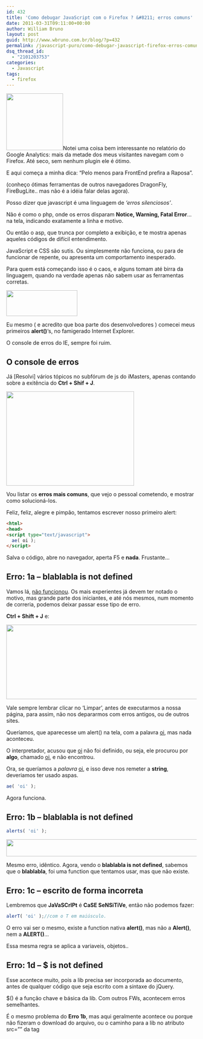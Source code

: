 ```yaml
---
id: 432
title: 'Como debugar JavaScript com o Firefox ? &#8211; erros comuns'
date: 2011-03-31T09:11:00+00:00
author: William Bruno
layout: post
guid: http://www.wbruno.com.br/blog/?p=432
permalink: /javascript-puro/como-debugar-javascript-firefox-erros-comuns/
dsq_thread_id:
  - "2101203753"
categories:
  - Javascript
tags:
  - firefox
---
```

[<img src="/wp-content/uploads/2011/03/firefox_ie-150x150.jpg" alt="" title="firefox_ie" width="150" height="150" class="alignright size-thumbnail wp-image-433" />](/wp-content/uploads/2011/03/firefox_ie.jpg)Notei uma coisa bem interessante no relatório do Google Analytics: mais da metade dos meus visitantes navegam com o Firefox. Até seco, sem nenhum plugin ele é ótimo.

E aqui começa a minha dica: &#8220;Pelo menos para FrontEnd prefira a Raposa&#8221;.

(conheço ótimas ferramentas de outros navegadores DragonFly, FireBugLite.. mas não é a idéia falar delas agora).

Posso dizer que javascript é uma linguagem de _&#8216;erros silenciosos&#8217;_.

Não é como o php, onde os erros disparam **Notice, Warning, Fatal Error**&#8230; na tela, indicando exatamente a linha e motivo.

Ou então o asp, que trunca por completo a exibição, e te mostra apenas aqueles códigos de difícil entendimento.

<!--more-->



JavaScript e CSS são sutis. Ou simplesmente não funciona, ou para de funcionar de repente, ou apresenta um comportamento inesperado.

Para quem está começando isso é o caos, e alguns tomam até birra da linguagem, quando na verdade apenas não sabem usar as ferramentas corretas.

[<img src="/wp-content/uploads/2011/03/firefox1.jpg" alt="" title="firefox1" width="188" height="68" class="alignleft size-full wp-image-436" />](/wp-content/uploads/2011/03/firefox1.jpg)

Eu mesmo ( e acredito que boa parte dos desenvolvedores ) comecei meus primeiros **alert()**&#8216;s, no famigerado Internet Explorer.

O console de erros do IE, sempre foi ruim.

## O console de erros

Já [Resolvi] vários tópicos no subfórum de js do iMasters, apenas contando sobre a exitência do **Ctrl + Shif + J**.

[<img src="/wp-content/uploads/2011/03/firefox2.jpg" alt="" title="firefox2" width="338" height="249" class="aligncenter size-full wp-image-437" srcset="/wp-content/uploads/2011/03/firefox2.jpg 338w, /wp-content/uploads/2011/03/firefox2-300x221.jpg 300w" sizes="(max-width: 338px) 100vw, 338px" />](/wp-content/uploads/2011/03/firefox2.jpg)

Vou listar os **erros mais comuns**, que vejo o pessoal cometendo, e mostrar como solucioná-los.

Feliz, feliz, alegre e pimpão, tentamos escrever nosso primeiro alert:

``` html
<html>
<head>
<script type="text/javascript">
  ae( oi );
</script>
```

Salva o código, abre no navegador, aperta F5 e **nada**. Frustante&#8230;

<h2 style="margin-top: 30px">
  Erro: 1a &#8211; blablabla is not defined
</h2>

Vamos lá, <u>não funcionou</u>. Os mais experientes já devem ter notado o motivo, mas grande parte dos iniciantes, e até nós mesmos, num momento de correria, podemos deixar passar esse tipo de erro.

**Ctrl + Shift + J** e:

[<img src="/wp-content/uploads/2011/03/firefox3.jpg" alt="" title="firefox3" width="676" height="197" class="aligncenter size-full wp-image-438" srcset="/wp-content/uploads/2011/03/firefox3.jpg 676w, /wp-content/uploads/2011/03/firefox3-300x87.jpg 300w" sizes="(max-width: 676px) 100vw, 676px" />](/wp-content/uploads/2011/03/firefox3.jpg)

Vale sempre lembrar clicar no &#8216;Limpar&#8217;, antes de executarmos a nossa página, para assim, não nos depararmos com erros antigos, ou de outros sites.

Queríamos, que aparecesse um alert() na tela, com a palavra <u>oi</u>, mas nada aconteceu.

O interpretador, acusou que <u>oi</u> não foi definido, ou seja, ele procurou por **algo**, chamado <u>oi</u>, e não encontrou.

Ora, se queríamos a _palavra_ <u>oi</u>, e isso deve nos remeter a **string**, deveriamos ter usado aspas.

``` js
ae( 'oi' );
```

Agora funciona.

<h2 style="margin-top: 30px">
  Erro: 1b &#8211; blablabla is not defined
</h2>

``` js
alerts( 'oi' );
```

[<img src="/wp-content/uploads/2011/03/firefox4.jpg" alt="" title="firefox4" width="624" height="45" class="aligncenter size-full wp-image-439" srcset="/wp-content/uploads/2011/03/firefox4.jpg 624w, /wp-content/uploads/2011/03/firefox4-300x21.jpg 300w" sizes="(max-width: 624px) 100vw, 624px" />](/wp-content/uploads/2011/03/firefox4.jpg)

Mesmo erro, idêntico. Agora, vendo o **blablabla is not defined**, sabemos que o **blablabla**, foi uma function que tentamos usar, mas que não existe.

<h2 style="margin-top: 30px">
  Erro: 1c &#8211; escrito de forma incorreta
</h2>

Lembremos que **JaVaSCrIPt** é **CaSE SeNSiTiVe**, então não podemos fazer:

``` js
alerT( 'oi' );//com o T em maiúsculo.
```

O erro vai ser o mesmo, existe a function nativa **alert()**, mas não a **Alert()**, nem a **ALERT()**&#8230;

Essa mesma regra se aplica a variaveis, objetos..

<h2 style="margin-top: 30px">
  Erro: 1d &#8211; $ is not defined
</h2>

Esse acontece muito, pois a lib precisa ser incorporada ao documento, antes de qualquer código que seja escrito com a sintaxe do jQuery.

$() é a função chave e básica da lib. Com outros FWs, acontecem erros semelhantes.

É o mesmo problema do **Erro 1b**, mas aqui geralmente acontece ou porque não fizeram o download do arquivo, ou o caminho para a lib no atributo src=&#8221;&#8221; da tag <script> está incorreto.

Erros triviais, de sintaxe.

<h2 style="margin-top: 30px">
  Erro 2a: &#8211; missing } after function body
</h2>

``` html
<script type="text/javascript">
  function w(){
    //faz qq coisa
  </script>
```

Deveria ser evidente..

Esquecemos de fechar a function, erro de sintaxe.

``` html
<script type="text/javascript">
  function w(){
    //faz qq coisa
  }
  </script>
```

<h2 style="margin-top: 30px">
  Erro 3a: &#8211; Valor do atributo type inválido
</h2>

``` html
<script type="Javascript">
  alert( 'Oi' );
  </script>
```

Já vi isso acontecer. Não aparece nada no console, mas não funciona nenhuma rotina dentro dessas tags.

o valor do atributo type esté incorreto. Deve ser **text/javascript**, isso e somente isso.

<h2 style="margin-top: 30px">
  Erro 3b: &#8211; Declarar atributo language
</h2>

``` html
<script language="Javascript">
```

Simplesmente é desnecessário hoje em dia.

Incrível ver como a galera usa sem saber o motivo. O atributo **language**, era usado bem antigamente, para indicar a versão do javascript, em que o script foi codificado. [1.2, 1.0.. 1.5&#8230;]. Hoje em dia, todos os browsers modernos, até o ie6(apesar das diferenças de interpretação), suportam a versão 1.5 da linguagem.

Então o **language** é completamente desnecessário. Existem documentos da w3c, falando da depreciação desse atributo.

Apenas o **type**, é suficiente e obrigatório (ainda não levo em conta HTML5)

<h2 style="margin-top: 30px">
  Erro 4a: &#8211; missing ) after argument list
</h2>

``` js
alert( 'Oi' ;
```

Aqui vemos o quão eficiente é o console do Firefox:

[<img src="/wp-content/uploads/2011/03/firefox12.jpg" alt="" title="firefox12" width="622" height="93" class="aligncenter size-full wp-image-447" srcset="/wp-content/uploads/2011/03/firefox12.jpg 622w, /wp-content/uploads/2011/03/firefox12-300x44.jpg 300w" sizes="(max-width: 622px) 100vw, 622px" />](/wp-content/uploads/2011/03/firefox12.jpg)

Que mensagem linda! Fácil de entender, e aponta exatamente onde está o problema.

``` js
alert( 'Oi' );
```

<h2 style="margin-top: 30px">
  Erro 5a: &#8211; missing ; before statement
</h2>

Pois é, apesar de não ser obrigatório na sintaxe, esquecer de &#8216;_terminar os comandos_&#8216;, pode gerar falhas.

Por isso, que sempre que termino um comando, coloco um ponto e vírgula.

[<img src="/wp-content/uploads/2011/03/firefox13.jpg" alt="" title="firefox13" width="622" height="93" class="aligncenter size-full wp-image-448" srcset="/wp-content/uploads/2011/03/firefox13.jpg 622w, /wp-content/uploads/2011/03/firefox13-300x44.jpg 300w" sizes="(max-width: 622px) 100vw, 622px" />](/wp-content/uploads/2011/03/firefox13.jpg)

``` html
alert( 'Oi' )alert( 'Oi2' )```

e não é nenhuma situação tão especial assim. Basta imaginar, que passamos o nosso script por um minify que removeu os espaços.

Se tivéssemos sidos rígidos com a sintaxe, mesmo não sendo obrigatório, não teríamos esse problema.

<h2 style="margin-top: 30px">
  Erro 5b: &#8211; missing ; after for-loop initializer
</h2>

O console é muito bom, mas não é cigano.

``` js
for( var prop iN caixa )
```

o mesmo ocorre para **for( var prop i caixa )**

[<img src="/wp-content/uploads/2011/03/firefox14.jpg" alt="" title="firefox14" width="619" height="92" class="aligncenter size-full wp-image-449" srcset="/wp-content/uploads/2011/03/firefox14.jpg 619w, /wp-content/uploads/2011/03/firefox14-300x44.jpg 300w" sizes="(max-width: 619px) 100vw, 619px" />](/wp-content/uploads/2011/03/firefox14.jpg)

erramos a sintaxe, o console apontou, mas também ele não tem como <u>adivinhar exatamente</u> o que queríamos fazer.

Achou que estávamos tentando a sintaxe completa do for, por isso reclamou do ;

``` js
for( var prop in caixa )
```

<h2 style="margin-top: 30px">
  Erro 6a: &#8211; Usando document.write em um lugar nada a ver
</h2>

``` html
<head>
  <script type="text/javascript">
  function escreve()
  {
    document.write( 'Lugar nada a ver' );
  }
  </script>
</head>
<body>
  <input type="button" name="escreve" value="escreve" onclick="escreve();" />
</body>
```

Nada no console, mas gera um comportamento super esquisito. Escreve, mas some o botão, a página fica carregando infinitamente..

Não faz sentindo nenhum usar o document.write assim. Veja que esse método nativo da linguagem, tenta dar o output, no mesmo lugar que vc o chamar.

Chamei uma função no evento do botão, e ai o .write, tentou escrever &#8216;no meu botão&#8217;. Não faz o menor sentido.

Use qualquer um dos outros métodos que &#8216;escrevem&#8217;, e direcione o output para outro lugar.

<h2 style="margin-top: 30px">
  Erro: 7a(Alerta) &#8211; elemento referenciado pelo ID/NAME
</h2>

``` html
<div id="teste"></div>
  <script type="text/javascript">
    teste.innerHTML = 'wbruno';
  </script>
```

[<img src="/wp-content/uploads/2011/03/firefox5.jpg" alt="" title="firefox5" width="718" height="166" class="aligncenter size-full wp-image-440" srcset="/wp-content/uploads/2011/03/firefox5.jpg 718w, /wp-content/uploads/2011/03/firefox5-300x69.jpg 300w" sizes="(max-width: 718px) 100vw, 718px" />](/wp-content/uploads/2011/03/firefox5.jpg)

Okay, até funciona. Mais isso pode ocasionar bizarrices no nosso script.

Note que coloquei as tags <script>, após o elemento.

Se eu tivesse colocado elas **antes** de declará-lo, ai aconteceria o erro 1a, pois navegador não acharia nada chamado <u>teste</u>

<h2 style="margin-top: 30px">
  Erro: 7b &#8211; elemento referenciado pelo ID/NAME
</h2>

Aparece frequentemente em rotinas envolvendo formulários.

``` html
<form name="form1">
    <input type="text" name="nome" value="wBruno" />
  </form>
  <script type="text/javascript">
    alert( document.form1.nome.value );
  </script>
```

..

Vamos fazer melhor, declarar um atributo ID único pro elemento, e usar o standard **getElementById()**

``` html
<form>
    <input type="text" name="nome" id="nome" value="wBruno" />
  </form>
  <script type="text/javascript">
    alert( document.getElementById('nome').value );
  </script>
```

<h2 style="margin-top: 30px">
  Erro: 8a &#8211; blablabla is null
</h2>

``` html
<script type="text/javascript">
    document.getElementById('pergunta1').innerHTML = 'wbrunO';
  </script>
</head>
<body>
  <div id="pergunta1">Pergunta1</div>
```

Salvamos, Ctrl+Shift+J, clicamos no Limpar, F5, e:

[<img src="/wp-content/uploads/2011/03/firefox6.jpg" alt="" title="firefox6" width="622" height="51" class="aligncenter size-full wp-image-441" srcset="/wp-content/uploads/2011/03/firefox6.jpg 622w, /wp-content/uploads/2011/03/firefox6-300x24.jpg 300w" sizes="(max-width: 622px) 100vw, 622px" />](/wp-content/uploads/2011/03/firefox6.jpg)

Uê, ta tudo certo. Usamos o método correto, declaramos nosso ID, único, e nos voltou um erro pior ainda!

O problema, foi que **não esperamos**, o elemento existir, ou seja, o DOM carregar, e tentamos usá-lo.

Daí, o getElementById(), retornou um null, e esse null não possui nenhuma propriedade, por isso o erro.

<h2 style="margin-top: 30px">
  Erro 8b &#8211; blablabla is null
</h2>

``` js
var pergunta1 = document.getElementById('pergunta1');
  pergunta1.innerHTML = 'wbrunO';
```

[<img src="/wp-content/uploads/2011/03/firefox7.jpg" alt="" title="firefox7" width="622" height="51" class="aligncenter size-full wp-image-442" srcset="/wp-content/uploads/2011/03/firefox7.jpg 622w, /wp-content/uploads/2011/03/firefox7-300x24.jpg 300w" sizes="(max-width: 622px) 100vw, 622px" />](/wp-content/uploads/2011/03/firefox7.jpg)

Mesmo erro, porém agora não está tão fácil de notar de onde vem, e precisamos rastrear, até encontrar onde criamos o &#8216;algo&#8217;, chamado pergunta1.

Para esperar o documento carregar, ou o elemento existir, podemos fazer:

``` js
window.onload = function(){
    document.getElementById('pergunta1').innerHTML = 'wbrunO';
  }
```

, ou seja, esperar que o evento .onload do objeto window dispare a nossa function.

<h2 style="margin-top: 30px">
  Erro 8c &#8211; blablabla is null
</h2>

``` html
<script type="text/javascript">
  window.onload = function(){
    for( var i=1; i<=4; i++ ){
      document.getElementById('pergunta'+i).innerHTML = 'wbrunO';
    }
  }
  </script>
</head>
<body>
  <div id="pergunta1">Pergunta1</div>
  <div id="pergunta2">Pergunta2</div>
  <div id="pergunta3">Pergunta3</div>
</body>
```

Executou sem problemas, fez o que deveria, mas é sempre bom olhar o console, mesmo que &#8216;esteja tudo aparentemente bem&#8217;.

[<img src="/wp-content/uploads/2011/03/firefox8.jpg" alt="" title="firefox8" width="622" height="51" class="aligncenter size-full wp-image-443" srcset="/wp-content/uploads/2011/03/firefox8.jpg 622w, /wp-content/uploads/2011/03/firefox8-300x24.jpg 300w" sizes="(max-width: 622px) 100vw, 622px" />](/wp-content/uploads/2011/03/firefox8.jpg)

Erro de lógica, tento chegar até um &#8216;pergunta4&#8217;, mas só existe até o pergunta3. Precisa corrigir a condição de parada do loop.

<h2 style="margin-top: 30px">
  Erro 9a: &#8211; Não tem erro, apenas não funciona!
</h2>

``` html
<script type="text/javascript">
  window.onload = function(){
    document.getElementById('pergunta1').innerHTML = 'wbrunO';
  }
  </script>
</head>
<body>
  <div id="pergunta1">Pergunta1</div>
  <div id="pergunta1">Pergunta2</div>
  <div id="pergunta1">Pergunta3</div>
```

Acreditando ter aprendido a lição, o [CQP](http://www.wbruno.com.br/2011/03/29/diferenca-entre-cara-programa-um-programador/) foi lá, e <u>duplicou o ID</u>.

Rodando o script cima, vemos que o texto da primeira DIV foi substituido, mas das outras não. [comportamento inesperado]

Pois é, não pode. Em um documento, cada ID deve ser um identificador único.

Não mostrou erro no console, porém esse tipo de erros, podemos pegar no <a href="http://validator.w3.org/" target="_blank">validador w3c</a>.

<h2 style="margin-top: 30px">
  Erro 10a:(Alerta) &#8211; Declaração ignorada
</h2>

Fizemos algo errado. Esse erro é muito sutil, mas pode infernizar bastante. Por isso que sempre é bom, já começarmos nossos scripts com um DOCTYPE

``` html
<!DOCTYPE html PUBLIC "-//W3C//DTD XHTML 1.0 Strict//EN"
  "http://www.w3.org/TR/xhtml1/DTD/xhtml1-strict.dtd">
<html xmlns="http://www.w3.org/1999/xhtml">
<head>
  <script type="text/javascript">
  window.onload = function(){
    document.getElementById('caixa').style.backgroundColor = '#f0f';
    document.getElementById('caixa').style.height = '140';
  }
  </script>
</head>
<body>
  <div id="caixa">Texto</div>
</body>
</html>
```

[<img src="/wp-content/uploads/2011/03/firefox9.jpg" alt="" title="firefox9" width="622" height="48" class="aligncenter size-full wp-image-444" srcset="/wp-content/uploads/2011/03/firefox9.jpg 622w, /wp-content/uploads/2011/03/firefox9-300x23.jpg 300w" sizes="(max-width: 622px) 100vw, 622px" />](/wp-content/uploads/2011/03/firefox9.jpg)

Precisamos lembrar que a declaração da **unidade de medida**, é obrigatória quando usamos DTD.

O erro não aparecia antes do DTD, mas o problema não é o DTD, foi termos esquecido de colocar o <u>px</u> ali.

Correto:

``` js
document.getElementById('caixa').style.height = '140px';
```

<h2 style="margin-top: 30px">
  Erro 11a: &#8211; setting a property that has only a getter
</h2>

Violando encapsulamento? oO Sim meus caros, javascript tem um &#8216;Q&#8217; de orientação a objetos.

``` html
document.getElementById('caixa').offsetTop = '40%';
```

[<img src="/wp-content/uploads/2011/03/firefox10.jpg" alt="" title="firefox10" width="622" height="48" class="aligncenter size-full wp-image-445" srcset="/wp-content/uploads/2011/03/firefox10.jpg 622w, /wp-content/uploads/2011/03/firefox10-300x23.jpg 300w" sizes="(max-width: 622px) 100vw, 622px" />](/wp-content/uploads/2011/03/firefox10.jpg)

… exatamente oque está dizendo, **.offsetTop**, é apenas um getter, logo não podemos atribuir nada a essa propriedade.

<h2 style="margin-top: 30px">
  Erro 12a: &#8211; Usando atributos que o objeto não possui
</h2>

Não disparou nenhum erro pra mim, mas dá para usarmos coisas que não existem.

``` html
<script type="text/javascript">
  window.onload = function(){
    document.getElementById('caixa').value = 'hein?!';
  }
  </script>
</head>
<body>
  <div id="caixa">Texto</div>
```

O atributo .value, é próprio dos elementos de formulário do html, e não das DIVs.

Simplesmente não aconteceu nada.

Para descobrirmos o que existe ou não naquele objeto, podemos fazer:

``` html
<script type="text/javascript">
  window.onload = function(){
    var caixa = document.getElementById('caixa');
    for( var prop in caixa )
      document.getElementById('caixa').innerHTML += prop+'<br />';
  }
  </script>
</head>
<body>
  <div id="caixa"></div>
```

A saída é bem extensa e interessante.

<h2 style="margin-top: 30px">
  Erro 13a: &#8211; queríamos somar, mas juntou
</h2>

Outro erro comportamental.

``` html
<html>
<head>
  <script type="text/javascript">
  function id( el ){
    return document.getElementById( el );
  }
  window.onload = function(){
    id('calcular').onclick = function(){
      id('resultado').value = id('valor').value + id('valor2').value;
    }
  }
  </script>
</head>
<body>
  <form action="" method="post">
    Valor: <input type="text" name="valor" id="valor" value="55" /><br />
    Valor2: <input type="text" name="valor2" id="valor2" value="11" /><br />
    Resultado: <input type="text" name="resultado" id="resultado" /><br />

    <input type="button" name="calcular" id="calcular" value="Calcular" />
  </form>
</body>
</html>
```

55 mais 11 igual 5511.

O navegador entendeu como string, e concatenou as duas strings. Esperávamos que saisse 66, mas saiu &#8217;55&#8217;+&#8217;11&#8217;

as funções **parseInt()** e **parseFloat()**, estão ai para nos ajudar.

``` js
id('resultado').value = parseInt( id('valor').value) + parseInt( id('valor2').value );
```

<h2 style="margin-top: 30px">
  Erro 14a: &#8211; blablabla is not a function
</h2>

``` js
var t = 0;
t();
```

Um pouco complicado de reproduzir.. e existem várias situações onde podemos ver esse erro.

Ali no caso, eu tinha uma variavel, e tentei usar ela como se fosse uma função.

<h2 style="margin-top: 30px">
  Erro 15a: &#8211; useless set(Timeout|Interval) call ( missing quotes around argument?)
</h2>

[<img src="/wp-content/uploads/2011/03/a.jpg" alt="" title="a" width="562" height="46" class="aligncenter size-full wp-image-822" srcset="/wp-content/uploads/2011/03/a.jpg 562w, /wp-content/uploads/2011/03/a-300x24.jpg 300w" sizes="(max-width: 562px) 100vw, 562px" />](/wp-content/uploads/2011/03/a.jpg)

O código foi:

``` js
function atrasada(){
  alert( 'Demorei 1 segundo para ser chamada' );
}
window.setTimeout( atrasada(), 1000 );
```

Veja que deveriamos ter omitido os parênteses, ou então, ter colocado a função **atrasada()**, entre aspas. Pois dessas 2 formas, não estariamos &#8216;já disparando&#8217; a função.

=) Por enquanto é isso galera.

Conforme eu for lembrando, adiciono aqui.
